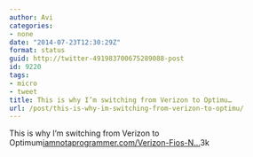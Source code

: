 ```yaml
---
author: Avi
categories:
- none
date: "2014-07-23T12:30:29Z"
format: status
guid: http://twitter-491983700675289088-post
id: 9220
tags:
- micro
- tweet
title: This is why I’m switching from Verizon to Optimu…
url: /post/this-is-why-im-switching-from-verizon-to-optimu/
---
```

This is why I’m switching from Verizon to Optimum[iamnotaprogrammer.com/Verizon-Fios-N…](http://iamnotaprogrammer.com/Verizon-Fios-Netflix-Vyprvpn.html)3k